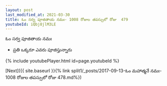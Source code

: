 ```yaml
---
layout: post
last_modified_at: 2021-03-30
title: ఓం సర్వ పూజితాయ నమః- 1008 రోజుల తపస్సులో రోజు  479
youtubeId: iQbj8jlM3LE
---
```

 
 
 ఓం సర్వ పూజితాయ నమః  
 
 -  ప్రతి ఒక్కరూ ఎవరు పూజిస్తున్నారు 
 
  
 
  
 
 
 
 
 
 


{% include youtubePlayer.html id=page.youtubeId %}
 
[Next]({{ site.baseurl }}{% link  split1/_posts/2017-09-13-ఓం మహాత్మనే నమః- 1008 రోజుల తపస్సులో రోజు  478.md%})
 
